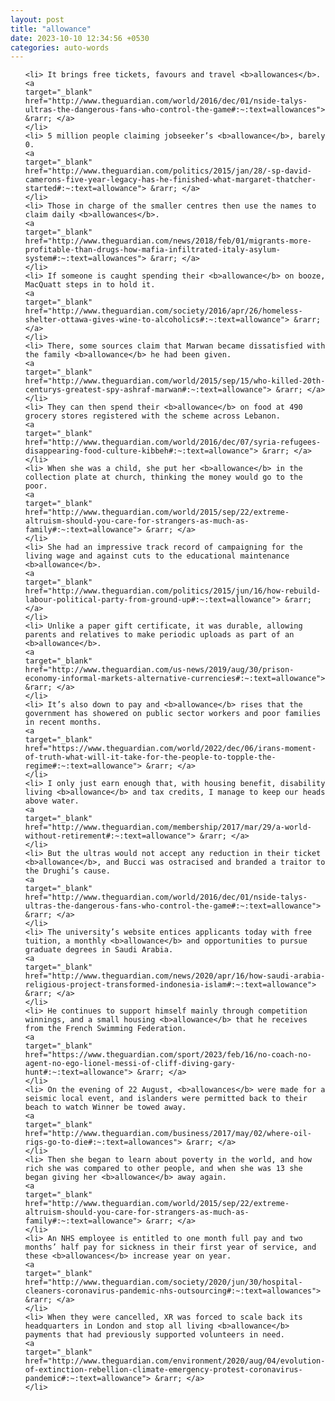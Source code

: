 ```yaml
---
layout: post
title: "allowance"
date: 2023-10-10 12:34:56 +0530
categories: auto-words
---
```

<ol>

    <li> It brings free tickets, favours and travel <b>allowances</b>.
    <a 
    target="_blank" 
    href="http://www.theguardian.com/world/2016/dec/01/nside-talys-ultras-the-dangerous-fans-who-control-the-game#:~:text=allowances"> &rarr; </a>
    </li>
    <li> 5 million people claiming jobseeker’s <b>allowance</b>, barely 0.
    <a 
    target="_blank" 
    href="http://www.theguardian.com/politics/2015/jan/28/-sp-david-camerons-five-year-legacy-has-he-finished-what-margaret-thatcher-started#:~:text=allowance"> &rarr; </a>
    </li>
    <li> Those in charge of the smaller centres then use the names to claim daily <b>allowances</b>.
    <a 
    target="_blank" 
    href="http://www.theguardian.com/news/2018/feb/01/migrants-more-profitable-than-drugs-how-mafia-infiltrated-italy-asylum-system#:~:text=allowances"> &rarr; </a>
    </li>
    <li> If someone is caught spending their <b>allowance</b> on booze, MacQuatt steps in to hold it.
    <a 
    target="_blank" 
    href="http://www.theguardian.com/society/2016/apr/26/homeless-shelter-ottawa-gives-wine-to-alcoholics#:~:text=allowance"> &rarr; </a>
    </li>
    <li> There, some sources claim that Marwan became dissatisfied with the family <b>allowance</b> he had been given.
    <a 
    target="_blank" 
    href="http://www.theguardian.com/world/2015/sep/15/who-killed-20th-centurys-greatest-spy-ashraf-marwan#:~:text=allowance"> &rarr; </a>
    </li>
    <li> They can then spend their <b>allowance</b> on food at 490 grocery stores registered with the scheme across Lebanon.
    <a 
    target="_blank" 
    href="http://www.theguardian.com/world/2016/dec/07/syria-refugees-disappearing-food-culture-kibbeh#:~:text=allowance"> &rarr; </a>
    </li>
    <li> When she was a child, she put her <b>allowance</b> in the collection plate at church, thinking the money would go to the poor.
    <a 
    target="_blank" 
    href="http://www.theguardian.com/world/2015/sep/22/extreme-altruism-should-you-care-for-strangers-as-much-as-family#:~:text=allowance"> &rarr; </a>
    </li>
    <li> She had an impressive track record of campaigning for the living wage and against cuts to the educational maintenance <b>allowance</b>.
    <a 
    target="_blank" 
    href="http://www.theguardian.com/politics/2015/jun/16/how-rebuild-labour-political-party-from-ground-up#:~:text=allowance"> &rarr; </a>
    </li>
    <li> Unlike a paper gift certificate, it was durable, allowing parents and relatives to make periodic uploads as part of an <b>allowance</b>.
    <a 
    target="_blank" 
    href="http://www.theguardian.com/us-news/2019/aug/30/prison-economy-informal-markets-alternative-currencies#:~:text=allowance"> &rarr; </a>
    </li>
    <li> It’s also down to pay and <b>allowance</b> rises that the government has showered on public sector workers and poor families in recent months.
    <a 
    target="_blank" 
    href="https://www.theguardian.com/world/2022/dec/06/irans-moment-of-truth-what-will-it-take-for-the-people-to-topple-the-regime#:~:text=allowance"> &rarr; </a>
    </li>
    <li> I only just earn enough that, with housing benefit, disability living <b>allowance</b> and tax credits, I manage to keep our heads above water.
    <a 
    target="_blank" 
    href="http://www.theguardian.com/membership/2017/mar/29/a-world-without-retirement#:~:text=allowance"> &rarr; </a>
    </li>
    <li> But the ultras would not accept any reduction in their ticket <b>allowance</b>, and Bucci was ostracised and branded a traitor to the Drughi’s cause.
    <a 
    target="_blank" 
    href="http://www.theguardian.com/world/2016/dec/01/nside-talys-ultras-the-dangerous-fans-who-control-the-game#:~:text=allowance"> &rarr; </a>
    </li>
    <li> The university’s website entices applicants today with free tuition, a monthly <b>allowance</b> and opportunities to pursue graduate degrees in Saudi Arabia.
    <a 
    target="_blank" 
    href="http://www.theguardian.com/news/2020/apr/16/how-saudi-arabia-religious-project-transformed-indonesia-islam#:~:text=allowance"> &rarr; </a>
    </li>
    <li> He continues to support himself mainly through competition winnings, and a small housing <b>allowance</b> that he receives from the French Swimming Federation.
    <a 
    target="_blank" 
    href="https://www.theguardian.com/sport/2023/feb/16/no-coach-no-agent-no-ego-lionel-messi-of-cliff-diving-gary-hunt#:~:text=allowance"> &rarr; </a>
    </li>
    <li> On the evening of 22 August, <b>allowances</b> were made for a seismic local event, and islanders were permitted back to their beach to watch Winner be towed away.
    <a 
    target="_blank" 
    href="http://www.theguardian.com/business/2017/may/02/where-oil-rigs-go-to-die#:~:text=allowances"> &rarr; </a>
    </li>
    <li> Then she began to learn about poverty in the world, and how rich she was compared to other people, and when she was 13 she began giving her <b>allowance</b> away again.
    <a 
    target="_blank" 
    href="http://www.theguardian.com/world/2015/sep/22/extreme-altruism-should-you-care-for-strangers-as-much-as-family#:~:text=allowance"> &rarr; </a>
    </li>
    <li> An NHS employee is entitled to one month full pay and two months’ half pay for sickness in their first year of service, and these <b>allowances</b> increase year on year.
    <a 
    target="_blank" 
    href="http://www.theguardian.com/society/2020/jun/30/hospital-cleaners-coronavirus-pandemic-nhs-outsourcing#:~:text=allowances"> &rarr; </a>
    </li>
    <li> When they were cancelled, XR was forced to scale back its headquarters in London and stop all living <b>allowance</b> payments that had previously supported volunteers in need.
    <a 
    target="_blank" 
    href="http://www.theguardian.com/environment/2020/aug/04/evolution-of-extinction-rebellion-climate-emergency-protest-coronavirus-pandemic#:~:text=allowance"> &rarr; </a>
    </li>